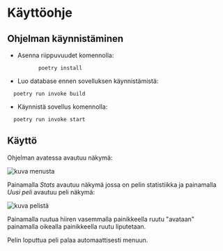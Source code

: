 # Käyttöohje

## Ohjelman käynnistäminen

- Asenna riippuvuudet komennolla: 

````          poetry install````

- Luo database ennen sovelluksen käynnistämistä:

````  poetry run invoke build````

- Käynnistä sovellus komennolla:

````  poetry run invoke start````

## Käyttö

Ohjelman avatessa avautuu näkymä:

![kuva menusta](/dokumentaatio/photos/kuva_menusta.jpg)

Painamalla  _Stats_ avautuu näkymä jossa on pelin statistiikka  ja painamalla _Uusi peli_ avautuu peli näkymä:

![kuva pelistä](/dokumentaatio/photos/kuva_pelista.jpg)

Painamalla ruutua hiiren vasemmalla painikkeella ruutu "avataan" painamalla oikealla painikkeella ruutu liputetaan.

Pelin loputtua peli palaa automaattisesti menuun.

